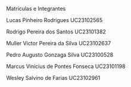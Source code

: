 Matrículas e Integrantes

Lucas Pinheiro Rodrigues UC23102565

Rodrigo Pereira dos Santos UC23101382

Muller Victor Pereira da Silva UC23102637

Pedro Augusto Gonzaga Silva UC23100528

Marcus Vinícius de Pontes Fonseca UC23101198

Wesley Salvino de Farias UC23102961
